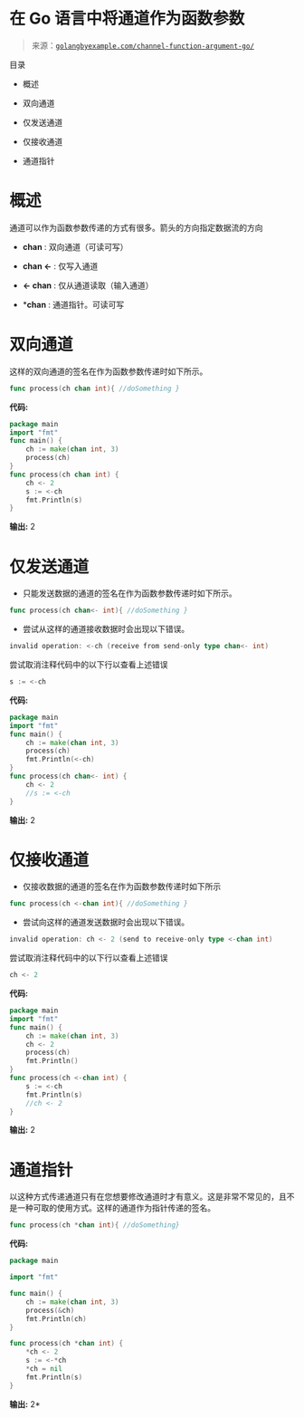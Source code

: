 <!--yml

类别: 未分类

日期: 2024-10-13 06:08:53

-->

# 在 Go 语言中将通道作为函数参数

> 来源：[`golangbyexample.com/channel-function-argument-go/`](https://golangbyexample.com/channel-function-argument-go/)

目录

+   概述

+   双向通道

+   仅发送通道

+   仅接收通道

+   通道指针

# 概述

通道可以作为函数参数传递的方式有很多。箭头的方向指定数据流的方向

+   **chan** : 双向通道（可读可写）

+   **chan <-** : 仅写入通道

+   **<- chan** : 仅从通道读取（输入通道）

+   ***chan** : 通道指针。可读可写

# **双向通道**

这样的双向通道的签名在作为函数参数传递时如下所示。

```go
func process(ch chan int){ //doSomething }
```

**代码:**

```go
package main
import "fmt"
func main() {
    ch := make(chan int, 3)
    process(ch)
}
func process(ch chan int) {
    ch <- 2
    s := <-ch
    fmt.Println(s)
}
```

**输出:** 2

# **仅发送通道**

+   只能发送数据的通道的签名在作为函数参数传递时如下所示。

```go
func process(ch chan<- int){ //doSomething }
```

+   尝试从这样的通道接收数据时会出现以下错误。

```go
invalid operation: <-ch (receive from send-only type chan<- int)
```

尝试取消注释代码中的以下行以查看上述错误

```go
s := <-ch
```

**代码:**

```go
package main
import "fmt"
func main() {
    ch := make(chan int, 3)
    process(ch)
    fmt.Println(<-ch)
}
func process(ch chan<- int) {
    ch <- 2
    //s := <-ch
}
```

**输出:** 2

# **仅接收通道**

+   仅接收数据的通道的签名在作为函数参数传递时如下所示

```go
func process(ch <-chan int){ //doSomething }
```

+   尝试向这样的通道发送数据时会出现以下错误。

```go
invalid operation: ch <- 2 (send to receive-only type <-chan int)
```

尝试取消注释代码中的以下行以查看上述错误

```go
ch <- 2
```

**代码:**

```go
package main
import "fmt"
func main() {
    ch := make(chan int, 3)
    ch <- 2
    process(ch)
    fmt.Println()
}
func process(ch <-chan int) {
    s := <-ch
    fmt.Println(s)
    //ch <- 2
}
```

**输出:** 2

# **通道指针**

以这种方式传递通道只有在您想要修改通道时才有意义。这是非常不常见的，且不是一种可取的使用方式。这样的通道作为指针传递的签名。

```go
func process(ch *chan int){ //doSomething}
```

**代码:**

```go
package main

import "fmt"

func main() {
	ch := make(chan int, 3)
	process(&ch)
	fmt.Println(ch)
}

func process(ch *chan int) {
	*ch <- 2
	s := <-*ch
	*ch = nil
	fmt.Println(s)
} 
```

**输出:** 2*
